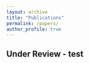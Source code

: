 ```yaml
---
layout: archive
title: "Publications"
permalink: /papers/
author_profile: true
---
```


## Under Review - test
